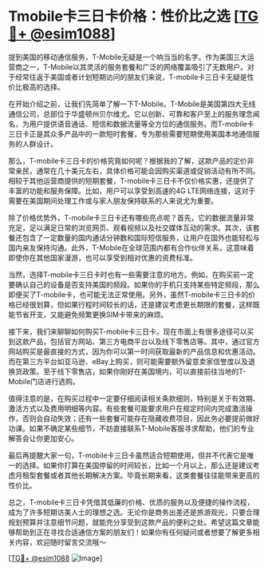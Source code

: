 # Tmobile卡三日卡价格：性价比之选 [[TG💪+ @esim1088](https://t.me/s/esim1088)]

提到美国的移动通信服务，T-Mobile无疑是一个响当当的名字。作为美国三大运营商之一，T-Mobile以其灵活的服务套餐和广泛的网络覆盖吸引了无数用户。对于经常往返于美国或者计划短期访问的朋友们来说，T-mobile卡三日卡无疑是性价比极高的选择。

在开始介绍之前，让我们先简单了解一下T-Mobile。T-Mobile是美国第四大无线通信公司，总部位于华盛顿州贝尔维尤。它以创新、可靠和客户至上的服务理念闻名，为用户提供语音通话、短信和数据流量等全方位的通信服务。而T-mobile卡三日卡正是其众多产品中的一款短时套餐，专为那些需要短期使用美国本地通信服务的人群设计。

那么，T-mobile卡三日卡的价格究竟如何呢？根据我的了解，这款产品的定价非常亲民，通常在几十美元左右，具体价格可能会因购买渠道或促销活动有所不同。相较于其他运营商提供的短期套餐，T-mobile卡三日卡不仅价格实惠，还提供了丰富的功能和服务保障。比如，用户可以享受到高速的4G LTE网络连接，这对于需要在美国期间处理工作或与家人朋友保持联系的人来说尤为重要。

除了价格优势外，T-mobile卡三日卡还有哪些亮点呢？首先，它的数据流量非常充足，足以满足日常的浏览网页、观看视频以及社交媒体互动的需求。其次，该套餐还包含了一定数量的国内通话分钟数和国际短信服务，让用户在国外也能轻松与国内亲友保持沟通。此外，T-Mobile在全球范围内都有合作伙伴关系，这意味着即使你在其他国家漫游，也可以享受到相对优惠的资费标准。

当然，选择T-mobile卡三日卡时也有一些需要注意的地方。例如，在购买前一定要确认自己的设备是否支持美国的频段。如果你的手机只支持某些特定频段，那么即便买了T-mobile卡，也可能无法正常使用。另外，虽然T-mobile卡三日卡的价格已经很划算，但如果行程时间较长的话，还是建议考虑更长期限的套餐，这样既能节省开支，又能避免频繁更换SIM卡带来的麻烦。

接下来，我们来聊聊如何购买T-mobile卡三日卡。现在市面上有很多途径可以买到这款产品，包括官方网站、第三方电商平台以及线下零售店等。其中，通过官方网站购买是最直接的方式，因为你可以第一时间获取最新的产品信息和优惠活动。而在第三方平台如亚马逊、eBay上购买，则可能需要额外留意卖家信誉度以及退换货政策。至于线下零售店，如果你刚好在美国境内，可以直接前往当地的T-Mobile门店进行选购。

值得注意的是，在购买过程中一定要仔细阅读相关条款细则，特别是关于有效期、激活方式以及费用明细等内容。有些套餐可能要求用户在规定时间内完成激活操作，否则会自动失效；还有一些套餐可能存在隐藏收费项目，因此务必要提前做好功课。如果不确定某些细节，不妨直接联系T-Mobile客服寻求帮助，他们的专业解答会让你更加安心。

最后再提醒大家一句，T-mobile卡三日卡虽然适合短期使用，但并不代表它是唯一的选择。如果你打算在美国停留的时间较长，比如一个月以上，那么还是建议考虑月租型套餐或者其他长期解决方案。毕竟长期来看，这类套餐往往能带来更高的性价比。

总之，T-mobile卡三日卡凭借其低廉的价格、优质的服务以及便捷的操作流程，成为了许多短期访美人士的理想之选。无论你是商务出差还是旅游观光，只要合理规划预算并注意细节问题，就能充分享受到这款产品的便利之处。希望这篇文章能够帮助到正在寻找合适通信方案的朋友们！如果你有任何疑问或者想要了解更多相关内容，欢迎随时留言交流哦～ 

[[TG💪+ @esim1088](https://t.me/s/esim1088) ![Image](https://i.postimg.cc/4NQfJmqS/Snipaste-2025-05-13-00-14-12.png)]